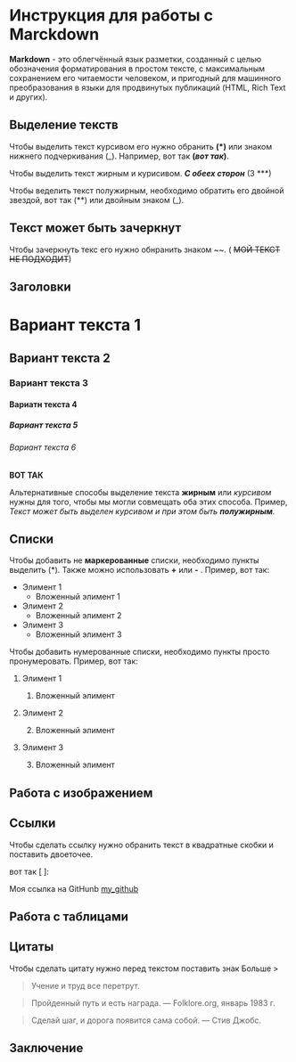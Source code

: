  Инструкция для работы с Marckdown
==================================

**Markdown** - это облегчённый язык разметки, созданный с целью обозначения форматирования в простом тексте, с максимальным сохранением его читаемости человеком, и пригодный для машинного преобразования в языки для продвинутых публикаций (HTML, Rich Text и других).

Выделение текств 
-------------
Чтобы выделить текст курсивом его нужно обранить **(*)** или знаком нижнего подчеркивания (_).
Например, вот так **(*вот так*)**.

Чтобы выделить текст жирным и курисивом. ***С обеех сторон*** (3 ***)

Чтобы веделить текст полужирным, необходимо обратить его двойной звездой, вот так (**) или двойным знаком (_).

Текст может быть зачеркнут
--------------
Чтобы зачеркнуть текс его нужно обнранить знаком  ~~. ( ~~МОЙ ТЕКСТ НЕ ПОДХОДИТ~~)

Заголовки
--------------
# Вариант текста 1
## Вариант текста 2
### Вариант текста 3
#### Вариатн текста 4
##### Вариант текста 5
###### Вариант текста 6


**ВОТ ТАК**

Альтернативные способы выделение текста **жирным** или _курсивом_ нужны для того, чтобы мы могли совмещать оба этих способа. Пример,
_Текст может быть выделен курсивом и при этом быть **полужирным**._

 Списки
--------
Чтобы добавить не **маркерованные** списки, необходимо пункты выделить (*).
Также можно использовать **+** или **-** .
Пример, вот так:
* Элимент 1
    * Вложенный элимент 1
* Элимент 2
    * Вложенный элимент 2
* Элимент 3
    * Вложенный элимент 3

Чтобы добавить нумерованные списки, необходимо пункты просто пронумеровать.
Пример, вот так:
1. Элимент 1
    1. Вложенный элимент  
2. Элимент 2

    2. Вложенный элимент
3. Элимент 3

    3. Вложенный элимент

Работа с изображением
---------
Ссылки
---------
Чтобы сделать ссылку нужно обранить текст в квадратные скобки и поставить двоеточее.

вот так [ ]:

Моя ссылка на GitHunb [my_github]

[my_github]: https://github.com/Levochka108
 
Работа с таблицами
---------
 Цитаты
----
Чтобы сделать цитату нужно перед текстом поставить знак Больше >
>Учение и труд все перетрут.

>Пройденный путь и есть награда. — Folklore.org, январь 1983 г.

>Сделай шаг, и дорога появится сама собой. —  Стив Джобс.



 Заключение
----
